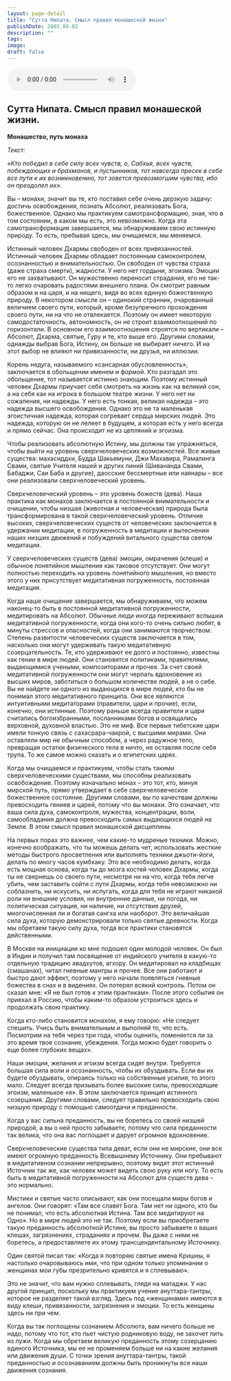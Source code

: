 ```yaml
---
layout: page-detail
title: "Сутта Нипата. Смысл правил монашеской жизни"
publishDate: 2003.04.02
description: ""
tags:
image:
draft: false
---
```


<audio title="2003.04.02 - Сутта Нипата. Смысл правил монашеской жизни.mp3" src="/upload/iblock/d34/d34ce88f52dd4aea2475935972f08979.mp3" controls=""></audio>

## **Сутта Нипата. Смысл правил монашеской жизни.**  
**Монашество, путь монаха**
  
  
_Текст:_ 

_«Кто победил в себе силу всех чувств, о, Сабхья, всех чувств, побеждающих и брахманов, и пустынников, тот навсегда пресек в себе все пути к их возникновению, тот зовется превозмогшим чувства, ибо он преодолел их»._ 

  
 Вы – монахи, значит вы те, кто поставил себе очень дерзкую задачу: достичь освобождения, познать Абсолют, реализовать Бога, божественное. Однако мы практикуем самотрансформацию, зная, что в том состоянии, в каком мы есть, это невозможно. Когда эта самотрансформация завершается, мы обнаруживаем свою истинную природу. То есть, пребывая здесь, мы очищаемся, мы меняемся.

  
 Истинный человек Дхармы свободен от всех привязанностей. Истинный человек Дхармы обладает постоянным самоконтролем, осознанностью и внимательностью. Он свободен от чувства страха (даже страха смерти), жадности. У него нет гордыни, эгоизма. Эмоции его не захватывают. Он мужественно переносит страдания, его не так-то легко очаровать радостями внешнего плана. Он смотрит равным образом и на царя, и на нищего, видя во всех единую божественную природу. В некотором смысле он – одинокий странник, очарованный величием своего пути, который, кроме безупречного прохождения своего пути, ни на что не отвлекается. Поэтому он имеет некоторую самодостаточность, автономность, он не строит взаимоотношений по горизонтали. В основном его взаимоотношения строятся по вертикали – Абсолют, Дхарма, святые, Гуру и те, кто выше его. Другими словами, однажды выбрав Бога, Истину, он больше не выбирает ничего. И на этот выбор не влияют ни привязанности, ни друзья, ни иллюзии.

  
 Корень недуга, называемого «сансарная обусловленность», заключается в обольщении именем и формой. Кто разгадал это обольщение, тот называется истинно знающим. Поэтому истинный человек Дхармы приучает себя смотреть на жизнь как на великий сон, а на себя как на игрока в большом театре жизни. У него нет ни сожаления, ни надежды. У него есть тонкая, великая надежда – это надежда высшего освобождения. Однако это не та маленькая эгоистичная надежда, которая согревает сердца мирских людей. Это надежда, которую он не лелеет в будущем, а которая есть у него всегда и прямо сейчас. Она происходит не из цепляний и эгоизма.

  
 Чтобы реализовать абсолютную Истину, мы должны так упражняться, чтобы выйти на уровень сверхчеловеческих возможностей. Все живые существа: махасиддхи, Будда Шакьямуни, Джи Махавира, Рамалинга Свами, святые Учителя нашей и других линий (Шивананда Свами, Бабаджи, Саи Баба и другие), даосские бессмертные или наянары – все они реализовали сверхчеловеческий уровень.

  
 Сверхчеловеческий уровень – это уровень божеств (дева). Наша практика как монахов заключается в постоянной внимательности и очищении, чтобы низшая (животная и человеческая) природа была трансформирована в такой сверхчеловеческий уровень. Отличие высоких, сверхчеловеческих существ от человеческих заключается в удержании медитации, в погруженность в медитации и вытеснении наших низших движений и побуждений витального существа светом медитации.

  
 У сверхчеловеческих существ (дева) эмоции, омрачения (клеши) и обычное понятийное мышление как таковое отсутствует. Они могут полностью переходить на уровень понятийного мышления, но вместо этого у них присутствует медитативная погруженность, постоянная медитация.

  
 Когда наше очищение завершается, мы обнаруживаем, что можем наконец-то быть в постоянной медитативной погруженности, медитировать на Абсолют. Обычные люди иногда переживают вспышки медитативной погруженности, когда они кого-то очень сильно любят, в минуты стрессов и опасностей, когда они занимаются творчеством. Степень развитости человеческих существ заключается в том, насколько они могут удерживать такую медитативную созерцательность. Те, кто удерживают ее долго и постоянно, известны как гении в мире людей. Они становятся политиками, правителями, выдающимися учеными, композиторами и прочее. За счет своей медитативной погруженности они могут черпать вдохновение из высших миров, заботиться о большом количестве людей, а не о себе. Вы не найдете ни одного из выдающихся в мире людей, кто бы не понимал этого медитативного принципа. Они все являются интуитивными медитаторами (правители, цари и прочие), если, конечно, они истинные. Поэтому раньше всегда правители и цари считались богоизбранными, посланниками богов и освящались верховной, духовной властью. Это не миф. Все первые тибетские цари имели тонкую связь с сахасрара-чакрой, с высшими мирами. Они оставляли мир не обычным способом, а через радужное тело, превращая остатки физического тела в ничто, не оставляя после себя трупа. То же самое можно сказать и о египетских царях.

  
 Когда мы очищаемся и практикуем, чтобы стать такими сверхчеловеческими существами, мы способны реализовать освобождение. Поэтому изначально монах – это тот, кто, минуя мирской путь, прямо утверждает в себе сверхчеловеческое божественное состояние. Другими словами, вы по качествам должны превосходить гениев и царей, потому что вы монахи. Это означает, что ваша сила духа, самоконтроля, мужества, концентрации, воли, самообладания должна превосходить самых выдающихся людей на Земле. В этом смысл правил монашеской дисциплины.

  
 На первых порах это важнее, чем какие-то мудреные техники. Можно, конечно воображать, что ты можешь делать чет, использовать жесткие методы быстрого просветления или выполнять техники джьоти-йоги, делать по многу часов кумбхаку. Это все необходимо делать, когда есть мощная основа, когда ты до мозга костей человек Дхармы, когда ты не свернешь со своего пути, несмотря ни на что, когда тебя легче убить, чем заставить сойти с пути Дхармы, когда тебя невозможно ни соблазнить, ни искусить, ни испугать, когда для тебя не играют никакой роли ни внешние условия, ни внутренние данные, ни погода, ни политическая ситуация, ни наличие, ни отсутствие друзей, многочисленная ли и богатая сангха или наоборот. Это величайшая сила духа, которую демонстрировали только святые древности. Когда мы обретаем такую силу духа, тогда все практики становятся действенными.

  
 В Москве на инициации ко мне подошел один молодой человек. Он был в Индии и получил там посвящение от индийского учителя в какую-то отдельную традицию авадхутов, агхору. Он медитировал на кладбищах (смашанах), читал гневные мантры и прочее. Все они работают и быстро дают эффект, поэтому у него начали появляться гневные божества в снах и в видениях. Он потерял всякий контроль. Потом он сказал мне: «Я не был готов к этим практикам». После этого события он приехал в Россию, чтобы каким-то образом устроиться здесь и продолжать свою практику.

  
 Когда кто-либо становится монахом, я ему говорю: «Не следует спешить. Учись быть внимательным и выполняй то, что есть. Посмотрим на тебя через три года, чтобы оценить, поменяется ли за это время твое сознание, убеждения. Тогда можно будет говорить о еще более глубоких вещах».

  
 Наши эмоции, желания и эгоизм всегда сидят внутри. Требуется большая сила воли и осознанность, чтобы их обуздывать. Если вы их будете обуздывать, опираясь только на собственные усилия, то этого мало. Следует всегда призывать более высокие силы, превосходящие эгоизм, маленькое «я». В этом заключается принцип истинного созерцания. Другими словами, следует правильно превосходить свою низшую природу с помощью самоотдачи и преданности.

 Когда у вас сильна преданность, вы не боретесь со своей низшей природой, а вы о ней просто забываете, потому что сила преданности так велика, что она вас поглощает и дарует огромное вдохновение.

  
 Сверхчеловеческие существа типа деват, если они не мирские, они все имеют огромную преданность Всевышнему Источнику. Они пребывают в медитативном сознании непрерывно, поэтому видят этот истинный Источник так же, как человек может видеть свою руку или ногу. То есть быть в медитативной погруженности на Абсолют для существ дева – это нормально.

  
 Мистики и святые часто описывают, как они посещали миры богов и ангелов. Они говорят: «Там все славят Бога. Там нет ни одного, кто бы не понимал, что есть абсолютная Истина. Там все медитируют на Одно». Но в мире людей это не так. Поэтому если вы приобретаете такую преданность абсолютной Истине, вы просто забываете о ваших клешах, загрязнениях, страданиях и прочем. Вы даже с ними не боретесь, а предоставляете их этому трансцендентальному Источнику.

  
 Один святой писал так: «Когда я повторяю святые имена Кришны, я настолько очаровываюсь ими, что при одном только упоминании о женщинах мои губы презрительно кривятся и я сплевываю».

 Это не значит, что вам нужно сплевывать, глядя на матаджи. У нас другой принцип, поскольку мы практикуем учение ануттара-тантры, которое не разделяет такой взгляд. Здесь под «женщинами» имеются в виду клеши, привязанности, загрязнения и эмоции. То есть женщины здесь ни при чем.

  
 Когда вы так поглощены сознанием Абсолюта, вам ничего больше не надо, потому что тот, кто пьет чистую родниковую воду, не захочет пить из лужи. Когда мы обретаем великую преданность этому созерцанию единого Источника, мы ее не променяем больше ни на какие желания или движения души. С точки зрения ануттара-тантры, такой преданностью и осознаванием должны быть проникнуты все наши движения сознания.
  
  
